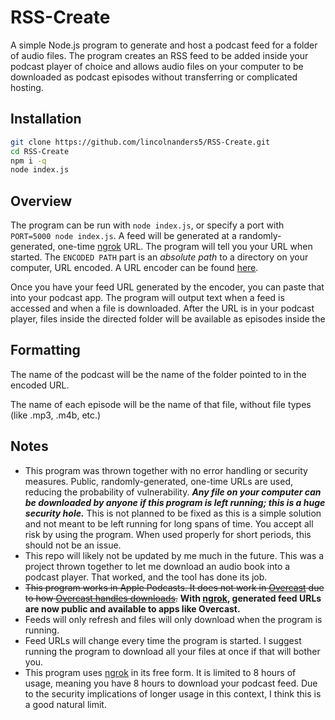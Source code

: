 # RSS-Create
A simple Node.js program to generate and host a podcast feed for a folder of audio files.
The program creates an RSS feed to be added inside your podcast player of choice and allows audio files on your computer to be downloaded as podcast episodes without transferring or complicated hosting.

## Installation
```bash
git clone https://github.com/lincolnanders5/RSS-Create.git
cd RSS-Create
npm i -q
node index.js
```

## Overview
The program can be run with `node index.js`, or specify a port with `PORT=5000 node index.js`.
A feed will be generated at a randomly-generated, one-time [ngrok](https://ngrok.com) URL.
The program will tell you your URL when started.
The `ENCODED PATH` part is an *absolute path* to a directory on your computer, URL encoded.
A URL encoder can be found [here](http://urlencoder.org).

Once you have your feed URL generated by the encoder, you can paste that into your podcast app.
The program will output text when a feed is accessed and when a file is downloaded.
After the URL is in your podcast player, files inside the directed folder will be available as episodes inside the 

## Formatting
The name of the podcast will be the name of the folder pointed to in the encoded URL.

The name of each episode will be the name of that file, without file types (like .mp3, .m4b, etc.)

## Notes
- This program was thrown together with no error handling or security measures.
Public, randomly-generated, one-time URLs are used, reducing the probability of vulnerability.
***Any file on your computer can be downloaded by anyone if this program is left running; this is a huge security hole.***
This is not planned to be fixed as this is a simple solution and not meant to be left running for long spans of time.
You accept all risk by using the program. When used properly for short periods, this should not be an issue.
- This repo will likely not be updated by me much in the future.
This was a project thrown together to let me download an audio book into a podcast player.
That worked, and the tool has done its job.
- ~~This program works in Apple Podcasts. It does not work in [Overcast](https://overcast.fm) due to how [Overcast handles downloads](https://github.com/jakubroztocil/podcats/issues/8).~~ **With [ngrok](https://ngrok.com), generated feed URLs are now public and available to apps like Overcast.**
- Feeds will only refresh and files will only download when the program is running.
- Feed URLs will change every time the program is started.
I suggest running the program to download all your files at once if that will bother you.
- This program uses [ngrok](https://ngrok.com) in its free form.
It is limited to 8 hours of usage, meaning you have 8 hours to download your podcast feed.
Due to the security implications of longer usage in this context, I think this is a good natural limit.
